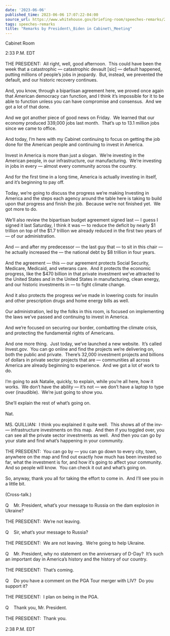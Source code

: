 ```yaml
---
date: '2023-06-06'
published_time: 2023-06-06 17:07:22-04:00
source_url: https://www.whitehouse.gov/briefing-room/speeches-remarks/2023/06/06/remarks-by-president-biden-in-cabinet-meeting-4/
tags: speeches-remarks
title: "Remarks by President\_Biden in Cabinet\_Meeting"
---
```

 
Cabinet Room

2:33 P.M. EDT  
   
THE PRESIDENT:  All right, well, good afternoon.  This could have been
the week that a catastrophic — catastrophic devault \[sic\] — default
happened, putting millions of people’s jobs in jeopardy.  But, instead,
we prevented the default, and our historic recovery continues.   
   
And, you know, through a bipartisan agreement here, we proved once again
that American democracy can function, and I think it’s impossible for it
to be able to function unless you can have compromise and consensus. 
And we got a lot of that done.  
   
And we got another piece of good news on Friday.  We learned that our
economy produced 339,000 jobs last month.  That’s up to 13.1 million
jobs since we came to office.  
   
And today, I’m here with my Cabinet continuing to focus on getting the
job done for the American people and continuing to invest in America.  
   
Invest in America is more than just a slogan.  We’re investing in the
American people, in our infrastructure, our manufacturing.  We’re
investing in jobs in every — almost every community across the
country.  
   
And for the first time in a long time, America is actually investing in
itself, and it’s beginning to pay off.   
   
Today, we’re going to discuss the progress we’re making Investing in
America and the steps each agency around the table here is taking to
build upon that progress and finish the job.  Because we’re not finished
yet.  We got more to do.   
   
We’ll also review the bipartisan budget agreement signed last — I guess
I signed it last Saturday, I think it was — to reduce the deficit by
nearly $1 trillion on top of the $1.7 trillion we already reduced in the
first two years of — of our administration.  
   
And — and after my predecessor — the last guy that — to sit in this
chair — he actually increased the — the national debt by $8 trillion in
four years.   
   
And the agreement — this — our agreement protects Social Security,
Medicare, Medicaid, and veterans care.  And it protects the economic
progress, like the $470 billion in that private investment we’ve
attracted to the United States and in the United States in
manufacturing, clean energy, and our historic investments in — to fight
climate change.   
   
And it also protects the progress we’ve made in lowering costs for
insulin and other prescription drugs and home energy bills as well.  
   
Our administration, led by the folks in this room, is focused on
implementing the laws we’ve passed and continuing to invest in
America.  
   
And we’re focused on securing our border, combatting the climate crisis,
and protecting the fundamental rights of Americans.  
   
And one more thing.  Just today, we’ve launched a new website.  It’s
called Invest.gov.  You can go online and find the projects we’re
delivering on, both the public and private.  There’s 32,000 investment
projects and billions of dollars in private sector projects that are —
communities all across America are already beginning to experience.  And
we got a lot of work to do.   
   
I’m going to ask Natalie, quickly, to explain, while you’re all here,
how it works.  We don’t have the ability — it’s not — we don’t have a
laptop to type over (inaudible).  We’re just going to show you.  
   
She’ll explain the rest of what’s going on.   
   
Nat.    
   
MS. QUILLIAN:  I think you explained it quite well.  This shows all of
the inv- — infrastructure investments on this map.  And then if you
toggled over, you can see all the private sector investments as well. 
And then you can go by your state and find what’s happening in your
community.  
   
THE PRESIDENT:  You can go by — you can go down to every city, town,
anywhere on the map and find out exactly how much has been invested so
far, what the investment is for, and how it’s going to affect your
community.  And so people will know.  You can check it out and what’s
going on.  
   
So, anyway, thank you all for taking the effort to come in.  And I’ll
see you in a little bit.   
   
(Cross-talk.)  
   
Q    Mr. President, what’s your message to Russia on the dam explosion
in Ukraine?   
   
THE PRESIDENT:  We’re not leaving.  
   
Q    Sir, what’s your message to Russia?  
   
THE PRESIDENT:  We are not leaving.  We’re going to help Ukraine.   
   
Q    Mr. President, why no statement on the anniversary of D-Day?  It’s
such an important day in America’s history and the history of our
country.   
   
THE PRESIDENT:  That’s coming.   
   
Q    Do you have a comment on the PGA Tour merger with LIV?  Do you
support it?  
   
THE PRESIDENT:  I plan on being in the PGA.     
   
Q    Thank you, Mr. President.  
   
THE PRESIDENT:  Thank you.   
   
2:38 P.M. EDT
